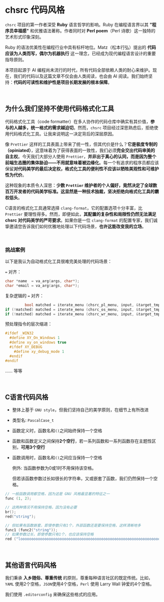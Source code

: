 <!-- -----------------------------------------------------------
 ! SPDX-License-Identifier: GFDL-1.3-or-later
 ! -------------------------------------------------------------
 ! Doc Type      : Markdown
 ! Doc Name      : 03-为什么拒绝使用代码格式化工具.md
 ! Doc Authors   : Aoran Zeng <ccmywish@qq.com>
 ! Contributors  :  Nul None  <nul@none.org>
 ! Created On    : <2025-08-10>
 ! Last Modified : <2025-08-17>
 ! ---------------------------------------------------------- -->

# chsrc 代码风格

`chsrc` 项目的第一作者深受 **Ruby** 语言哲学的影响。Ruby 在编程语言界以其 **"程序员幸福感"** 和优雅语法著称。作者同时对 **Perl poem**（Perl 诗歌）这一独特的艺术形式印象深刻。

Ruby 的语法优美性在编程行业中具有标杆地位。Matz（松本行弘）提出的 **代码应该为人类而写，偶尔为机器执行** 这一理念，已经成为现代编程语言设计的重要指导原则。

本项目起源于 AI 编程尚未流行的时代，所有代码全部依赖人类的耐心来维护。现在，我们的代码以及这篇文章不仅会由人类阅读，也会由 AI 阅读。我们始终坚持：**代码的可读性和维护性是项目长期发展的根本保障**。

<br>



## 为什么我们坚持不使用代码格式化工具

代码格式化工具（code formatter）在多人协作的代码仓库中确实有其价值，**参与的人越多，统一格式的需求越迫切**。然而，`chsrc` 项目经过深思熟虑后，拒绝使用代码格式化工具。让我来说明这一决定背后的深层原因。

像 `Prettier` 这样的工具表面上带来了统一性，但其代价是什么？**它是极度专制的（opiniated）**，这意味着为了获得表面的一致性，我们必须**完全交出代码审美的自主权**。今天我们大部分人使用 `Prettier`，**并非出于真心的认同，而是因为整个前端生态圈的集体胁迫——不用就意味着被边缘化**。每一个有追求的程序员都应该保留**对代码美学的最后决定权，格式化工具的便利性不应该以牺牲美观性和可维护性为代价**。

这种现象的本质令人深思：**少数 `Prettier` 维护者的个人偏好，竟然决定了全球数百万开发者的代码美学标准。这显然是一种技术独裁，坚决拒绝向格式化工具的霸权低头**。

C语言的格式化工具通常选择 `clang-format`，它的配置选项十分丰富，比 `Prettier` 要理性得多。然而，即便如此，**其配置的复杂性和局限性仍然无法满足 chsrc 对代码美学的严苛要求**。如果你是一位 `clang-format` 的配置专家，我们诚挚邀请您告诉我们如何优雅地处理以下代码场景，**也许这能改变我的立场**。

<br>



### 挑战案例

以下是我认为自动格式化工具很难完美处理的代码场景：

`=` 对齐：

```c
char *name  = va_arg(args, char*);
char *email = va_arg(args, char*);
```

复杂逻辑的 `=` 对齐：

```c
         bool matched = iterate_menu (chsrc_pl_menu, input, &target_tmp);
if (!matched) matched = iterate_menu (chsrc_os_menu, input, &target_tmp);
if (!matched) matched = iterate_menu (chsrc_wr_menu, input, &target_tmp);
```

预处理指令的层次缩进：

```c
#ifdef _WIN32
  #define XY_On_Windows 1
  #define xy_on_windows true
  #ifdef XY_DEBUG
    #define xy_debug_mode 1
  #endif
#endif
```

...... 等等

<br>



## C语言代码风格

- 整体上基于 `GNU style`，但我们坚持自己的美学原则，在细节上有所改进

- 类型名: `PascalCase_t`

- 函数定义时，函数名和`()`之间始终保持一个空格

- 函数和函数定义之间保持**2个空行**，若一系列函数和一系列函数存在主题性区别，**可用3个空行**

- 函数调用时，函数名和`()`之间应当保持一个空格

    例外: 当函数参数为0或1时不用保持该空格。

    但若该函数参数过长如很长的字符串，又或嵌套了函数，我们仍然保持一个空格。

```c
// 一般函数调用都空格，因为这是 GNU 风格最显著的特征之一
func (1, 2);

// 这两种情况不用保持空格，因为没有必要
br();
red("string");

// 但如果有函数嵌套，即使参数只有1个，外部函数还是要保持空格，这样清晰地多
func1 (func2("string"));
// 如果参数过长，即使参数只有1个，也应该保持空格
red ("loooooooooooooooooooooooooooooooooooooooooooooooooooooooooooooooooong string");
```

<br>



## 其他语言代码风格

我们秉承 **入乡随俗、尊重传统** 的原则，尊重每种语言社区的既定传统。比如，`YAML` 使用2个空格，`JSON`使用4个空格，`Perl` 使用 Larry Wall 钟爱的4个空格。

我们使用 `.editorconfig` 来确保这些格式的应用。

<br>
